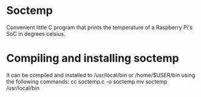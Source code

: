 # Soctemp
Convenient little C program that prints the temperature of a Raspberry Pi's SoC in degrees celsius.

# Compiling and installing soctemp
It can be compiled and installed to /usr/local/bin or /home/$USER/bin using the following commands:
cc soctemp.c -o soctemp
mv soctemp /usr/local/bin
